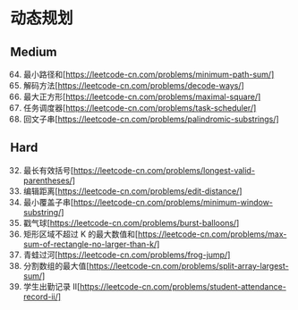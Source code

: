# 动态规划

## Medium
64. 最小路径和[https://leetcode-cn.com/problems/minimum-path-sum/]
91. 解码方法[https://leetcode-cn.com/problems/decode-ways/]
221. 最大正方形[https://leetcode-cn.com/problems/maximal-square/]
621. 任务调度器[https://leetcode-cn.com/problems/task-scheduler/]
647. 回文子串[https://leetcode-cn.com/problems/palindromic-substrings/]

## Hard
32. 最长有效括号[https://leetcode-cn.com/problems/longest-valid-parentheses/]
72. 编辑距离[https://leetcode-cn.com/problems/edit-distance/]
76. 最小覆盖子串[https://leetcode-cn.com/problems/minimum-window-substring/]
312. 戳气球[https://leetcode-cn.com/problems/burst-balloons/]
363. 矩形区域不超过 K 的最大数值和[https://leetcode-cn.com/problems/max-sum-of-rectangle-no-larger-than-k/]
403. 青蛙过河[https://leetcode-cn.com/problems/frog-jump/]
410. 分割数组的最大值[https://leetcode-cn.com/problems/split-array-largest-sum/]
552. 学生出勤记录 II[https://leetcode-cn.com/problems/student-attendance-record-ii/]